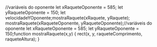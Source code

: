 //variáveis do oponente
let xRaqueteOponente = 585;
let yRaqueteOponente = 150;
let velocidadeYOponente;mostraRaquete(xRaquete, yRaquete);
mostraRaquete(xRaqueteOponente, yRaqueteOponente);//variáveis do oponente
let xRaqueteOponente = 585;
let yRaqueteOponente = 150;function mostraRaquete(x,y) {
  rect(x, y, raqueteComprimento, raqueteAltura);
}

<!---
Monic971/Monic971 is a ✨ special ✨ repository because its `README.md` (this file) appears on your GitHub profile.
You can click the Preview link to take a look at your changes.
--->
